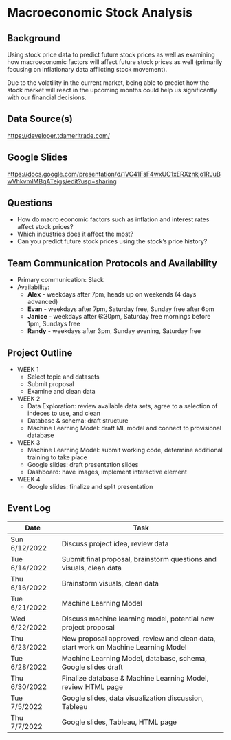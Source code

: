 # Macroeconomic Stock Analysis

## Background
Using stock price data to predict future stock prices as well as examining how macroeconomic factors will affect future stock prices as well (primarily focusing on inflationary data afflicting stock movement).

Due to the volatility in the current market, being able to predict how the stock market will react in the upcoming months could help us significantly with our financial decisions. 

## Data Source(s)
https://developer.tdameritrade.com/

## Google Slides
https://docs.google.com/presentation/d/1VC41FsF4wxUC1xERXznkjo1RJuBwVhkvmlMBqATeigs/edit?usp=sharing

## Questions
- How do macro economic factors such as inflation and interest rates affect stock prices?
- Which industries does it affect the most?
- Can you predict future stock prices using the stock’s price history?

## Team Communication Protocols and Availability
- Primary communication: Slack
- Availability:
    - **Alex** - weekdays after 7pm, heads up on weekends (4 days advanced)
    - **Evan** - weekdays after 7pm, Saturday free, Sunday free after 6pm
    - **Janice** - weekdays after 6:30pm, Saturday free mornings before 1pm, Sundays free
    - **Randy** - weekdays after 3pm, Sunday evening, Saturday free

## Project Outline
- WEEK 1
    - Select topic and datasets
    - Submit proposal
    - Examine and clean data
- WEEK 2
    - Data Exploration: review available data sets, agree to a selection of indeces to use, and clean
    - Database & schema: draft structure
    - Machine Learning Model: draft ML model and connect to provisional database
- WEEK 3
    - Machine Learning Model: submit working code, determine additional training to take place
    - Google slides: draft presentation slides
    - Dashboard: have images, implement interactive element
- WEEK 4
    - Google slides: finalize and split presentation

## Event Log

| Date | Task |
| ------------- | ------------- |
| Sun 6/12/2022  | Discuss project idea, review data |
| Tue 6/14/2022  | Submit final proposal, brainstorm questions and visuals, clean data  |
| Thu 6/16/2022  | Brainstorm visuals, clean data |
| Tue 6/21/2022  | Machine Learning Model |
| Wed 6/22/2022  | Discuss machine learning model, potential new project proposal |
| Thu 6/23/2022  | New proposal approved, review and clean data, start work on Machine Learning Model |
| Tue 6/28/2022  | Machine Learning Model, database, schema, Google slides draft |
| Thu 6/30/2022  | Finalize database & Machine Learning Model, review HTML page |
| Tue 7/5/2022  | Google slides, data visualization discussion, Tableau |
| Thu 7/7/2022  | Google slides, Tableau, HTML page |